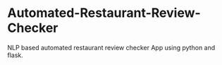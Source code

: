 # Automated-Restaurant-Review-Checker

NLP based automated restaurant review checker App using python and flask.
